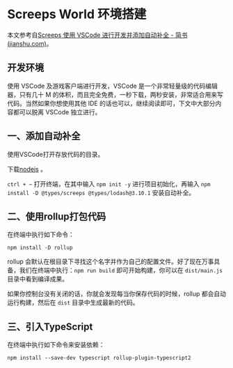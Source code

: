 # Screeps World 环境搭建

本文参考自[Screeps 使用 VSCode 进行开发并添加自动补全 - 简书 (jianshu.com)](https://www.jianshu.com/p/5603d0c486b1)。

## 开发环境

使用 VSCode 及游戏客户端进行开发，VSCode 是一个非常轻量级的代码编辑器，只有几十 M 的体积，而且完全免费，一秒下载，两秒安装，非常适合用来写代码。当然如果你想使用其他 IDE 的话也可以，继续阅读即可，下文中大部分内容都可以脱离 VSCode 独立进行。
## 一、添加自动补全

使用VSCode打开存放代码的目录。

下载[nodejs](https://links.jianshu.com/go?to=https%3A%2F%2Fnodejs.org%2Fzh-cn%2F) 。

`ctrl + ~` 打开终端，在其中输入 `npm init -y` 进行项目初始化，再输入 `npm install -D @types/screeps @types/lodash@3.10.1` 安装自动补全。

## 二、使用rollup打包代码

在终端中执行如下命令：

```undefined
npm install -D rollup
```

rollup 会默认在根目录下寻找这个名字并作为自己的配置文件。好了现在万事具备，我们在终端中执行：`npm run build` 即可开始构建，你可以在 `dist/main.js` 目录中看到编译成果。

如果你控制台没有关闭的话，你就会发现每当你保存代码的时候，rollup 都会自动运行构建，然后在 `dist` 目录中生成最新的代码。

## 三、引入TypeScript


在终端中执行如下命令来安装依赖：

```undefined
npm install --save-dev typescript rollup-plugin-typescript2 
```

